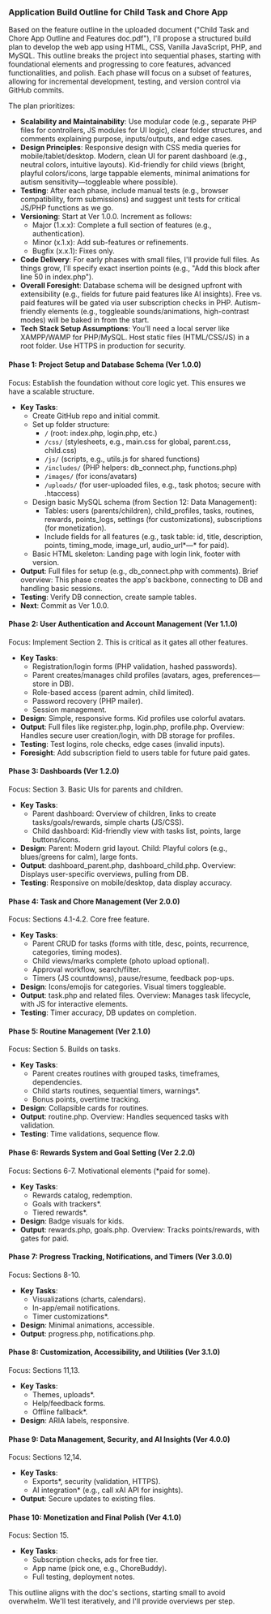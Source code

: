 ### Application Build Outline for Child Task and Chore App

Based on the feature outline in the uploaded document ("Child Task and Chore App Outline and Features doc.pdf"), I'll propose a structured build plan to develop the web app using HTML, CSS, Vanilla JavaScript, PHP, and MySQL. This outline breaks the project into sequential phases, starting with foundational elements and progressing to core features, advanced functionalities, and polish. Each phase will focus on a subset of features, allowing for incremental development, testing, and version control via GitHub commits.

The plan prioritizes:
- **Scalability and Maintainability**: Use modular code (e.g., separate PHP files for controllers, JS modules for UI logic), clear folder structures, and comments explaining purpose, inputs/outputs, and edge cases.
- **Design Principles**: Responsive design with CSS media queries for mobile/tablet/desktop. Modern, clean UI for parent dashboard (e.g., neutral colors, intuitive layouts). Kid-friendly for child views (bright, playful colors/icons, large tappable elements, minimal animations for autism sensitivity—toggleable where possible).
- **Testing**: After each phase, include manual tests (e.g., browser compatibility, form submissions) and suggest unit tests for critical JS/PHP functions as we go.
- **Versioning**: Start at Ver 1.0.0. Increment as follows:
  - Major (1.x.x): Complete a full section of features (e.g., authentication).
  - Minor (x.1.x): Add sub-features or refinements.
  - Bugfix (x.x.1): Fixes only.
- **Code Delivery**: For early phases with small files, I'll provide full files. As things grow, I'll specify exact insertion points (e.g., "Add this block after line 50 in index.php").
- **Overall Foresight**: Database schema will be designed upfront with extensibility (e.g., fields for future paid features like AI insights). Free vs. paid features will be gated via user subscription checks in PHP. Autism-friendly elements (e.g., toggleable sounds/animations, high-contrast modes) will be baked in from the start.
- **Tech Stack Setup Assumptions**: You'll need a local server like XAMPP/WAMP for PHP/MySQL. Host static files (HTML/CSS/JS) in a root folder. Use HTTPS in production for security.

#### Phase 1: Project Setup and Database Schema (Ver 1.0.0)
Focus: Establish the foundation without core logic yet. This ensures we have a scalable structure.
- **Key Tasks**:
  - Create GitHub repo and initial commit.
  - Set up folder structure: 
    - `/` (root: index.php, login.php, etc.)
    - `/css/` (stylesheets, e.g., main.css for global, parent.css, child.css)
    - `/js/` (scripts, e.g., utils.js for shared functions)
    - `/includes/` (PHP helpers: db_connect.php, functions.php)
    - `/images/` (for icons/avatars)
    - `/uploads/` (for user-uploaded files, e.g., task photos; secure with .htaccess)
  - Design basic MySQL schema (from Section 12: Data Management):
    - Tables: users (parents/children), child_profiles, tasks, routines, rewards, points_logs, settings (for customizations), subscriptions (for monetization).
    - Include fields for all features (e.g., task table: id, title, description, points, timing_mode, image_url, audio_url*—* for paid).
  - Basic HTML skeleton: Landing page with login link, footer with version.
- **Output**: Full files for setup (e.g., db_connect.php with comments). Brief overview: This phase creates the app's backbone, connecting to DB and handling basic sessions.
- **Testing**: Verify DB connection, create sample tables.
- **Next**: Commit as Ver 1.0.0.

#### Phase 2: User Authentication and Account Management (Ver 1.1.0)
Focus: Implement Section 2. This is critical as it gates all other features.
- **Key Tasks**:
  - Registration/login forms (PHP validation, hashed passwords).
  - Parent creates/manages child profiles (avatars, ages, preferences—store in DB).
  - Role-based access (parent admin, child limited).
  - Password recovery (PHP mailer).
  - Session management.
- **Design**: Simple, responsive forms. Kid profiles use colorful avatars.
- **Output**: Full files like register.php, login.php, profile.php. Overview: Handles secure user creation/login, with DB storage for profiles.
- **Testing**: Test logins, role checks, edge cases (invalid inputs).
- **Foresight**: Add subscription field to users table for future paid gates.

#### Phase 3: Dashboards (Ver 1.2.0)
Focus: Section 3. Basic UIs for parents and children.
- **Key Tasks**:
  - Parent dashboard: Overview of children, links to create tasks/goals/rewards, simple charts (JS/CSS).
  - Child dashboard: Kid-friendly view with tasks list, points, large buttons/icons.
- **Design**: Parent: Modern grid layout. Child: Playful colors (e.g., blues/greens for calm), large fonts.
- **Output**: dashboard_parent.php, dashboard_child.php. Overview: Displays user-specific overviews, pulling from DB.
- **Testing**: Responsive on mobile/desktop, data display accuracy.

#### Phase 4: Task and Chore Management (Ver 2.0.0)
Focus: Sections 4.1-4.2. Core free feature.
- **Key Tasks**:
  - Parent CRUD for tasks (forms with title, desc, points, recurrence, categories, timing modes).
  - Child views/marks complete (photo upload optional).
  - Approval workflow, search/filter.
  - Timers (JS countdowns), pause/resume, feedback pop-ups.
- **Design**: Icons/emojis for categories. Visual timers toggleable.
- **Output**: task.php and related files. Overview: Manages task lifecycle, with JS for interactive elements.
- **Testing**: Timer accuracy, DB updates on completion.

#### Phase 5: Routine Management (Ver 2.1.0)
Focus: Section 5. Builds on tasks.
- **Key Tasks**:
  - Parent creates routines with grouped tasks, timeframes, dependencies.
  - Child starts routines, sequential timers, warnings*.
  - Bonus points, overtime tracking.
- **Design**: Collapsible cards for routines.
- **Output**: routine.php. Overview: Handles sequenced tasks with validation.
- **Testing**: Time validations, sequence flow.

#### Phase 6: Rewards System and Goal Setting (Ver 2.2.0)
Focus: Sections 6-7. Motivational elements (*paid for some).
- **Key Tasks**:
  - Rewards catalog, redemption.
  - Goals with trackers*.
  - Tiered rewards*.
- **Design**: Badge visuals for kids.
- **Output**: rewards.php, goals.php. Overview: Tracks points/rewards, with gates for paid.

#### Phase 7: Progress Tracking, Notifications, and Timers (Ver 3.0.0)
Focus: Sections 8-10.
- **Key Tasks**:
  - Visualizations (charts, calendars).
  - In-app/email notifications.
  - Timer customizations*.
- **Design**: Minimal animations, accessible.
- **Output**: progress.php, notifications.php.

#### Phase 8: Customization, Accessibility, and Utilities (Ver 3.1.0)
Focus: Sections 11,13.
- **Key Tasks**:
  - Themes, uploads*.
  - Help/feedback forms.
  - Offline fallback*.
- **Design**: ARIA labels, responsive.

#### Phase 9: Data Management, Security, and AI Insights (Ver 4.0.0)
Focus: Sections 12,14.
- **Key Tasks**:
  - Exports*, security (validation, HTTPS).
  - AI integration* (e.g., call xAI API for insights).
- **Output**: Secure updates to existing files.

#### Phase 10: Monetization and Final Polish (Ver 4.1.0)
Focus: Section 15.
- **Key Tasks**:
  - Subscription checks, ads for free tier.
  - App name (pick one, e.g., ChoreBuddy).
  - Full testing, deployment notes.

This outline aligns with the doc's sections, starting small to avoid overwhelm. We'll test iteratively, and I'll provide overviews per step.
